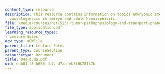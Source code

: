```yaml
---
content_type: resource
description: This resource contains information on topics embryonic stem cells, vasculogenesis,
  vasculogenesis in embryo and adult hematopoiesis.
file: /media/courses/hst-525j-tumor-pathophysiology-and-transport-phenomena-fall-2005/edb01ff8b656fb7dd7aaeb8f6b78137b_04a_duda.pdf
file_type: application/pdf
learning_resource_types:
- Lecture Notes
ocw_type: OCWFile
parent_title: Lecture Notes
parent_type: CourseSection
resourcetype: Document
title: 04a_duda.pdf
uid: edb01ff8-b656-fb7d-d7aa-eb8f6b78137b
---
```

